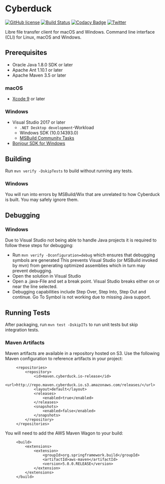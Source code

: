 # Cyberduck

[![GitHub license](https://img.shields.io/badge/license-GPL-blue.svg)](https://raw.githubusercontent.com/iterate-ch/cyberduck/master/LICENSE)
[![Build Status](https://travis-ci.org/iterate-ch/cyberduck.svg?branch=master)](https://travis-ci.org/iterate-ch/cyberduck)
[![Codacy Badge](https://api.codacy.com/project/badge/Grade/608be33d6e1941858b17984518a4a44b)](https://www.codacy.com/app/dkocher/cyberduck?utm_source=github.com&amp;utm_medium=referral&amp;utm_content=iterate-ch/cyberduck&amp;utm_campaign=Badge_Grade)
[![Twitter](https://img.shields.io/badge/twitter-@cyberduckapp-blue.svg?style=flat)](http://twitter.com/cyberduckapp)

Libre file transfer client for macOS and Windows. Command line interface (CLI) for Linux, macOS and Windows.

## Prerequisites

- Oracle Java 1.8.0 SDK or later
- Apache Ant 1.10.1 or later
- Apache Maven 3.5 or later

### macOS
- [Xcode 9](https://developer.apple.com/xcode/download/) or later

### Windows

- Visual Studio 2017 or later
  - `.NET Desktop development`-Workload
  - Windows SDK (10.0.14393.0)
  - [MSBuild Community Tasks](https://github.com/loresoft/msbuildtasks)
- [Bonjour SDK for Windows](https://developer.apple.com/downloads/index.action?q=Bonjour%20SDK%20for%20Windows)

## Building

Run `mvn verify -DskipTests` to build without running any tests.

### Windows

You will run into errors by MSBuild/Wix that are unrelated to how Cyberduck is built. You may safely ignore them.

## Debugging

### Windows

Due to Visual Studio not being able to handle Java projects it is required to follow these steps for debugging:

- Run `mvn verify -Dconfiguration=debug` which ensures that debugging symbols are generated
  This prevents Visual Studio (or MSBuild invoked by mvn) from generating optimized assemblies which in turn may
  prevent debugging.
- Open the solution in Visual Studio
- Open a .java-File and set a break point. Visual Studio breaks either on or near the line selected.
- Debugging capabilities include Step Over, Step Into, Step Out and continue. Go To Symbol is not working due to missing Java support.

## Running Tests

After packaging, run `mvn test -DskipITs` to run unit tests but skip integration tests.

### Maven Artifacts

Maven artifacts are available in a repository hosted on S3. Use the following Maven configuration to reference artifacts in your project:
 
         <repositories>
             <repository>
                 <id>maven.cyberduck.io-release</id>
                 <url>http://repo.maven.cyberduck.io.s3.amazonaws.com/releases/</url>
                 <layout>default</layout>
                 <releases>
                     <enabled>true</enabled>
                 </releases>
                 <snapshots>
                     <enabled>false</enabled>
                 </snapshots>
             </repository>
         </repositories>

You will need to add the AWS Maven Wagon to your build:

         <build>
             <extensions>
                 <extension>
                     <groupId>org.springframework.build</groupId>
                     <artifactId>aws-maven</artifactId>
                     <version>5.0.0.RELEASE</version>
                 </extension>
             </extensions>
         </build>
